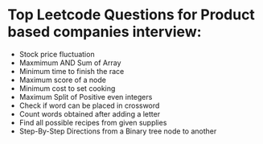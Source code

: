 # Top Leetcode Questions for Product based companies interview:

- Stock price fluctuation
- Maxmimum AND Sum of Array
- Minimum time to finish the race
- Maximum score of a node
- Minimum cost to set cooking
- Maximum Split of Positive even integers
- Check if word can be placed in crossword
- Count words obtained after adding a letter
- Find all possible recipes from given supplies
- Step-By-Step Directions from a Binary tree node to another

